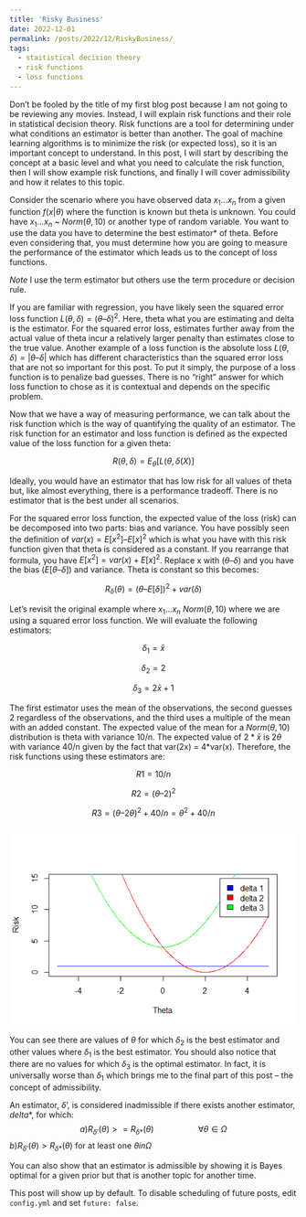 ```yaml
---
title: 'Risky Business'
date: 2022-12-01
permalink: /posts/2022/12/RiskyBusiness/
tags:
  - staitistical decision theory
  - risk functions
  - loss functions
---
```


Don’t be fooled by the title of my first blog post because I am not going to be reviewing any movies. Instead, I will explain risk functions and their role in statistical decision theory. Risk functions are a tool for determining under what conditions an estimator is better than another. The goal of machine learning algorithms is to minimize the risk (or expected loss), so it is an important concept to understand. In this post, I will start by describing the concept at a basic level and what you need to calculate the risk function, then I will show example risk functions, and finally I will cover admissibility and how it relates to this topic.

Consider the scenario where you have observed data $x_1...x_n$ from a given function $f(x|\theta)$ where the function is known but theta is unknown. You could have $x_1...x_n$ ~ $Norm(\theta,10)$ or another type of random variable. You want to use the data you have to determine the best estimator* of theta. Before even considering that, you must determine how you are going to measure the performance of the estimator which leads us to the concept of loss functions. 

*Note* I use the term estimator but others use the term procedure or decision rule. 

If you are familiar with regression, you have likely seen the squared error loss function $L(\theta, \delta) = (\theta – \delta)^2$. Here, theta what you are estimating and delta is the estimator. For the squared error loss, estimates further away from the actual value of theta incur a relatively larger penalty than estimates close to the true value. Another example of a loss function is the absolute loss $L(\theta, \delta) = |\theta – \delta|$ which has different characteristics than the squared error loss that are not so important for this post. To put it simply, the purpose of a loss function is to penalize bad guesses. There is no “right” answer for which loss function to chose as it is contextual and depends on the specific problem. 

Now that we have a way of measuring performance, we can talk about the risk function which is the way of quantifying the quality of an estimator. The risk function for an estimator and loss function is defined as the expected value of the loss function for a given theta:

$$R(\theta, \delta) = E_\theta[L(\theta, \delta(X)]$$

Ideally, you would have an estimator that has low risk for all values of theta but, like almost everything, there is a performance tradeoff. There is no estimator that is the best under all scenarios. 

For the squared error loss function, the expected value of the loss (risk) can be decomposed into two parts: bias and variance. You have possibly seen the definition of $var(x) = E[x^2] – E[x]^2$ which is what you have with this risk function given that theta is considered as a constant. If you rearrange that formula, you have $E[x^2] = var(x) + E[x]^2$. Replace x with $(\theta – \delta)$ and you have the bias $(E[\theta – \delta])$ and variance. Theta is constant so this becomes:

$$R_\delta(\theta) = (\theta – E[\delta])^2 + var(\delta)$$

Let’s revisit the original example where $x_1...x_n ~ Norm(\theta,10)$ where we are using a squared error loss function. We will evaluate the following estimators:

$$\delta_1 = \bar{x}$$

$$\delta_2 = 2$$

$$\delta_3 = 2\bar{x} + 1$$

The first estimator uses the mean of the observations, the second guesses 2 regardless of the observations, and the third uses a multiple of the mean with an added constant. The expected value of the mean for a $Norm(\theta,10)$ distribution is theta with variance 10/n. The expected value of $2*\bar{x}$ is $2\theta$ with variance 40/n given by the fact that var(2x) = 4*var(x). Therefore, the risk functions using these estimators are:

$$R1 = 10/n$$

$$R2 = (\theta – 2)^2$$

$$R3 = (\theta – 2\theta)^2 + 40/n = \theta^2 + 40/n$$

<br/><img src='/images/Risk.png'>

You can see there are values of $\theta$ for which $\delta_2$ is the best estimator and other values where $\delta_1$ is the best estimator. You should also notice that there are no values for which $\delta_3$ is the optimal estimator. In fact, it is universally worse than $\delta_1$ which brings me to the final part of this post – the concept of admissibility.

An estimator, $\delta’$, is considered inadmissible if there exists another estimator, $delta*$, for which:
$$a)	R_{\delta’}(\theta) >= R_{\delta*}(\theta) \hspace{5em} \forall \theta \in \Omega$$
$b)	R_{\delta’}(\theta) > R_{\delta*}(\theta)$ for at least one $\theta in \Omega$

You can also show that an estimator is admissible by showing it is Bayes optimal for a given prior but that is another topic for another time.




This post will show up by default. To disable scheduling of future posts, edit `config.yml` and set `future: false`. 
